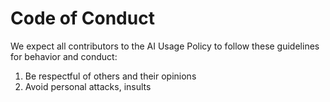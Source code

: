# Code of Conduct
We expect all contributors to the AI Usage Policy to follow these guidelines for behavior and conduct:

1. Be respectful of others and their opinions
2. Avoid personal attacks, insults
